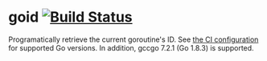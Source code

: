 # goid [![Build Status](https://travis-ci.org/petermattis/goid.svg?branch=master)](https://travis-ci.org/petermattis/goid)

Programatically retrieve the current goroutine's ID. See [the CI
configuration](.travis.yml) for supported Go versions. In addition,
gccgo 7.2.1 (Go 1.8.3) is supported.
